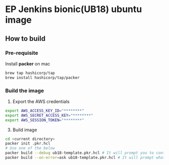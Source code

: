 # EP Jenkins bionic(UB18) ubuntu image

## How to build

### Pre-requisite

Install **packer** on mac

```bash
brew tap hashicorp/tap
brew install hashicorp/tap/packer
```

### Build the image

1. Export the AWS credentials

```bash
export AWS_ACCESS_KEY_ID="********"
export AWS_SECRET_ACCESS_KEY="********"
export AWS_SESSION_TOKEN="********"
```

3. Build image

```bash
cd <current directory>
packer init .pkr.hcl
# Use one of the below
packer build --debug ub18-template.pkr.hcl # It will prompt you to continue after each step,also it will save initial keys on the system
packer build --on-error=ask ub18-template.pkr.hcl # It will prompt what to do in case of error
```

